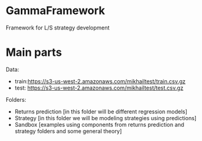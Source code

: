 # GammaFramework
Framework for L/S strategy development
# Main parts
Data: 
* train:https://s3-us-west-2.amazonaws.com/mikhailtest/train.csv.gz
* test: https://s3-us-west-2.amazonaws.com/mikhailtest/test.csv.gz

Folders:
* Returns prediction [in this folder will be different regression models]
* Strategy [in this folder we will be modeling strategies using predictions]
* Sandbox [examples using components from returns prediction and strategy folders and some general theory]
